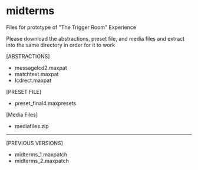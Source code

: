 # midterms
Files for prototype of "The Trigger Room" Experience

Please download the abstractions, preset file,  and media files and extract into the same directory in order for it to work 

[ABSTRACTIONS]
- messagelcd2.maxpat
- matchtext.maxpat
- lcdrect.maxpat

[PRESET FILE]
- preset_final4.maxpresets

[Media Files]
- mediafiles.zip

---
[PREVIOUS VERSIONS]
- midterms_1.maxpatch
- midterms_2.maxpatch

